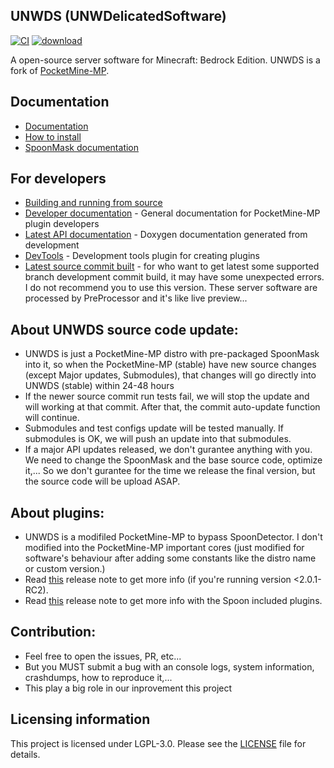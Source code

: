 ## UNWDS (UNWDelicatedSoftware)	
[![CI](https://github.com/UnnamedNetwork/UNWDS/workflows/CI/badge.svg)](https://github.com/UnnamedNetwork/UNWDS/actions) [![download](https://img.shields.io/github/v/release/unnamednetwork/unwds)](https://github.com/UnnamedNetwork/UNWDS/releases)

A open-source server software for Minecraft: Bedrock Edition. UNWDS is a fork of [PocketMine-MP](https://github.com/pmmp/PocketMine-MP).

## Documentation
- [Documentation](DOCUMENT.md)
- [How to install](INSTALL.md)
- [SpoonMask documentation](https://github.com/dtcu0ng/SpoonMask/blob/main/DOCUMENT.md)

## For developers
 * [Building and running from source](BUILDING.md)
 * [Developer documentation](https://devdoc.pmmp.io) - General documentation for PocketMine-MP plugin developers
 * [Latest API documentation](https://jenkins.pmmp.io/job/PocketMine-MP-doc/doxygen/) - Doxygen documentation generated from development
 * [DevTools](https://github.com/pmmp/DevTools/) - Development tools plugin for creating plugins
 * [Latest source commit built](https://github.com/dtcu0ng/UNWDS_Output/tree/master/ci_build_output/stable/latest/) - for who want to get latest some supported branch development commit build, it may have some unexpected errors. I do not recommend you to use this version. These server software are processed by PreProcessor and it's like live preview...
 
## About UNWDS source code update:
+ UNWDS is just a PocketMine-MP distro with pre-packaged SpoonMask into it, so when the PocketMine-MP (stable) have new source changes (except Major updates, Submodules), that changes will go directly into UNWDS (stable) within 24-48 hours
+ If the newer source commit run tests fail, we will stop the update and will working at that commit. After that, the commit auto-update function will continue.
+ Submodules and test configs update will be tested manually. If submodules is OK, we will push an update into that submodules.
+ If a major API updates released, we don't gurantee anything with you. We need to change the SpoonMask and the base source code, optimize it,... So we don't gurantee for the time we release the final version, but the source code will be upload ASAP.

## About plugins:
+ UNWDS is a modifiled PocketMine-MP to bypass SpoonDetector. I don't modified into the PocketMine-MP important cores (just modified for software's behaviour after adding some constants like the distro name or custom version.)
+ Read [this](https://github.com/dtcu0ng/UNWDS/releases/tag/2.0.1-RC2) release note to get more info (if you're running version <2.0.1-RC2).
+ Read [this](https://github.com/dtcu0ng/UNWDS/releases/tag/2.0.4%2Bdev.19) release note to get more info with the Spoon included plugins.

## Contribution:
+ Feel free to open the issues, PR, etc...
+ But you MUST submit a bug with an console logs, system information, crashdumps, how to reproduce it,... 
+ This play a big role in our inprovement this project	

## Licensing information
This project is licensed under LGPL-3.0. Please see the [LICENSE](/LICENSE) file for details.
